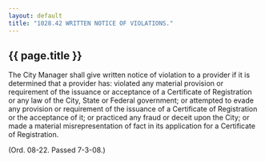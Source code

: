 ```yaml
---
layout: default 
title: "1028.42 WRITTEN NOTICE OF VIOLATIONS."
---
```


{{ page.title }}
----------------

The City Manager shall give written notice of violation to a provider if
it is determined that a provider has: violated any material provision or
requirement of the issuance or acceptance of a Certificate of
Registration or any law of the City, State or Federal government; or
attempted to evade any provision or requirement of the issuance of a
Certificate of Registration or the acceptance of it; or practiced any
fraud or deceit upon the City; or made a material misrepresentation of
fact in its application for a Certificate of Registration.

(Ord. 08-22. Passed 7-3-08.)
